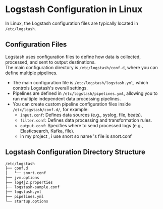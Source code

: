 # Logstash Configuration in Linux

In Linux, the Logstash configuration files are typically located in `/etc/logstash`.

## Configuration Files

Logstash uses configuration files to define how data is collected, processed, and sent to output destinations.  
The main configuration directory is `/etc/logstash/conf.d`, where you can define multiple pipelines.  

- The main configuration file is `/etc/logstash/logstash.yml`, which controls Logstash's overall settings.  
- Pipelines are defined in `/etc/logstash/pipelines.yml`, allowing you to run multiple independent data processing pipelines.  
- You can create custom pipeline configuration files inside `/etc/logstash/conf.d/`, for example:  
  - `input.conf`: Defines data sources (e.g., syslog, file, beats).  
  - `filter.conf`: Defines data processing and transformation rules.  
  - `output.conf`: Specifies where to send processed logs (e.g., Elasticsearch, Kafka, file).  
  - in my project , i use snort so name 's file is snort.conf 


## Logstash Configuration Directory Structure

```bash
/etc/logstash
├── conf.d
│   └── snort.conf
├── jvm.options
├── log4j2.properties
├── logstash-sample.conf
├── logstash.yml
├── pipelines.yml
└── startup.options

